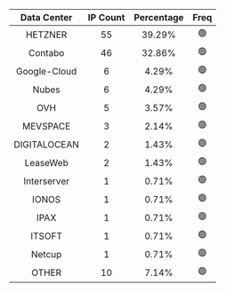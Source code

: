 | Data Center | IP Count | Percentage | Freq |
|:------------:|:--------:|:-----------:|:-----:|
| HETZNER | 55 | 39.29% | 🟢 |
| Contabo | 46 | 32.86% | 🟢 |
| Google-Cloud | 6 | 4.29% | 🟢 |
| Nubes | 6 | 4.29% | 🟢 |
| OVH | 5 | 3.57% | 🟢 |
| MEVSPACE | 3 | 2.14% | 🟢 |
| DIGITALOCEAN | 2 | 1.43% | 🟢 |
| LeaseWeb | 2 | 1.43% | 🟢 |
| Interserver | 1 | 0.71% | 🟢 |
| IONOS | 1 | 0.71% | 🟢 |
| IPAX | 1 | 0.71% | 🟢 |
| ITSOFT | 1 | 0.71% | 🟢 |
| Netcup | 1 | 0.71% | 🟢 |
| OTHER | 10 | 7.14% | 🟢 |